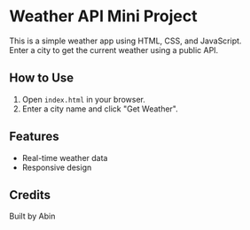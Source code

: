 # Weather API Mini Project

This is a simple weather app using HTML, CSS, and JavaScript.  
Enter a city to get the current weather using a public API.

## How to Use
1. Open `index.html` in your browser.
2. Enter a city name and click "Get Weather".

## Features
- Real-time weather data
- Responsive design

## Credits
Built by Abin 
